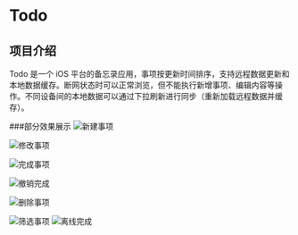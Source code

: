 # Todo
## 项目介绍
Todo 是一个 iOS 平台的备忘录应用，事项按更新时间排序，支持远程数据更新和本地数据缓存。断网状态时可以正常浏览，但不能执行新增事项、编辑内容等操作。不同设备间的本地数据可以通过下拉刷新进行同步（重新加载远程数据并缓存）。

###部分效果展示
![新建事项](https://github.com/sheepy1/Todo/raw/master/Gif/create_item.gif)&nbsp;

![修改事项](https://github.com/sheepy1/Todo/raw/master/Gif/update_item.gif)&nbsp;

![完成事项](https://github.com/sheepy1/Todo/raw/master/Gif/finish_item.gif)&nbsp;

![撤销完成](https://github.com/sheepy1/Todo/raw/master/Gif/revert_item.gif)&nbsp;

![删除事项](https://github.com/sheepy1/Todo/raw/master/Gif/delete_item.gif)&nbsp;

![筛选事项](https://github.com/sheepy1/Todo/raw/master/Gif/select_item_status.gif)&nbsp;![离线完成](https://github.com/sheepy1/Todo/raw/master/Gif/local_finish.gif)&nbsp;


